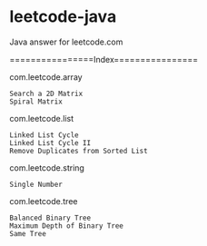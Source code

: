 leetcode-java
=============

Java answer for leetcode.com

================Index================

com.leetcode.array

    Search a 2D Matrix
    Spiral Matrix


com.leetcode.list

    Linked List Cycle
    Linked List Cycle II
    Remove Duplicates from Sorted List


com.leetcode.string

    Single Number


com.leetcode.tree

    Balanced Binary Tree
    Maximum Depth of Binary Tree
    Same Tree
